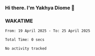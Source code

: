 ### Hi there. I'm Yakhya Diome 👋

### WAKATIME
<!--START_SECTION:waka-->

```txt
From: 19 April 2025 - To: 25 April 2025

Total Time: 0 secs

No activity tracked
```

<!--END_SECTION:waka-->
